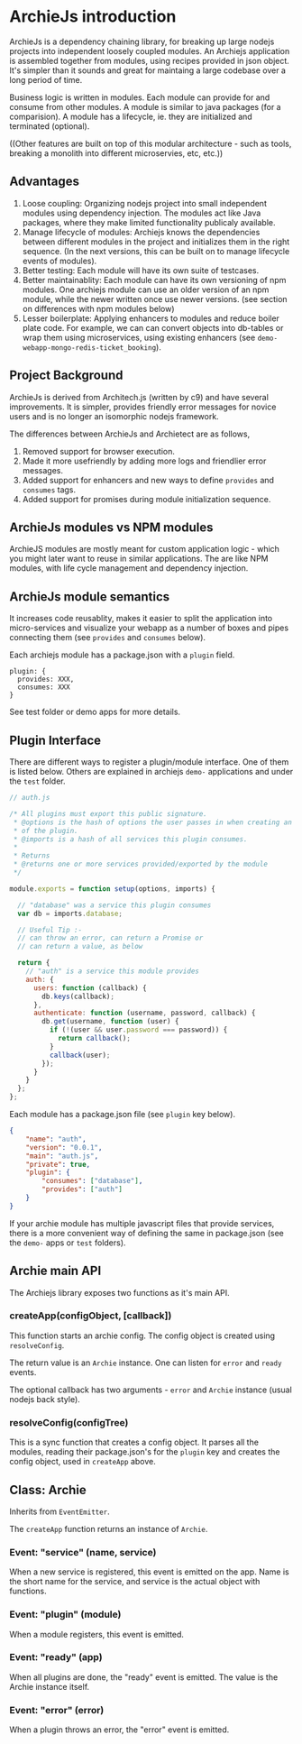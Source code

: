 # ArchieJs introduction

ArchieJs is a dependency chaining library, for breaking up large nodejs projects into independent loosely coupled modules. An Archiejs application is assembled together from modules, using recipes provided in json object. It's simpler than it sounds and great for maintaing a large codebase over a long period of time.

Business logic is written in modules. Each module can provide for and consume from other modules. A module is similar to java packages (for a comparision). A module has a lifecycle, ie. they are initialized and terminated (optional). 

((Other features are built on top of this modular architecture - such as tools, breaking a monolith into different microservies, etc, etc.))


## Advantages

1. Loose coupling: Organizing nodejs project into small independent modules using dependency
   injection. The modules act like Java packages, where they make limited functionality 
   publicaly available.
2. Manage lifecycle of modules: Archiejs knows the dependencies between different modules in 
   the project and initializes them in the right sequence. (In the next versions, this can be 
   built on to manage lifecycle events of modules).
3. Better testing: Each module will have its own suite of testcases.
4. Better maintainablity: Each module can have its own versioning of npm modules. One archiejs module
   can use an older version of an npm module, while the newer written once use newer versions.
   (see section on differences with npm modules below)
5. Lesser boilerplate: Applying enhancers to modules and reduce boiler plate code. For example,
   we can can convert objects into db-tables or wrap them using microservices,
   using existing enhancers (see `demo-webapp-mongo-redis-ticket_booking`).


## Project Background

ArchieJs is derived from Architech.js (written by c9) and have several improvements. It is simpler,
provides friendly error messages for novice users and is no longer an isomorphic nodejs framework. 

The differences between ArchieJs and Archietect are as follows,

1. Removed support for browser execution.
2. Made it more usefriendly by adding more logs and friendlier error messages.
3. Added support for enhancers and new ways to define `provides` and `consumes` tags.
4. Added support for promises during module initialization sequence. 


## ArchieJs modules vs NPM modules

ArchieJS modules are mostly meant for custom application logic - which
you might later want to reuse in similar applications. The are like NPM
modules, with life cycle management and dependency injection.

## ArchieJs module semantics

It increases code reusablity, makes it easier to split the application 
into micro-services and visualize your webapp as a number of boxes and pipes 
connecting them (see `provides` and `consumes` below).

Each archiejs module has a package.json with a `plugin` field.

```
plugin: {
  provides: XXX,
  consumes: XXX
}
```

See test folder or demo apps for more details.


## Plugin Interface

There are different ways to register a plugin/module interface. One of them is listed
below. Others are explained in archiejs `demo-` applications and under the `test` folder.

```js
// auth.js

/* All plugins must export this public signature.
 * @options is the hash of options the user passes in when creating an instance
 * of the plugin.
 * @imports is a hash of all services this plugin consumes.
 *
 * Returns
 * @returns one or more services provided/exported by the module
 */

module.exports = function setup(options, imports) {

  // "database" was a service this plugin consumes
  var db = imports.database;

  // Useful Tip :-
  // can throw an error, can return a Promise or
  // can return a value, as below

  return {
    // "auth" is a service this module provides
    auth: {
      users: function (callback) {
        db.keys(callback);
      },
      authenticate: function (username, password, callback) {
        db.get(username, function (user) {
          if (!(user && user.password === password)) {
            return callback();
          }
          callback(user);
        });
      }
    }
  };
};
```

Each module has a package.json file (see `plugin` key below).

```json
{
    "name": "auth",
    "version": "0.0.1",
    "main": "auth.js",
    "private": true,
    "plugin": {
        "consumes": ["database"],
        "provides": ["auth"]
    }
}
```

If your archie module has multiple javascript files that provide services, there 
is a more convenient way of defining the same in package.json (see the `demo-` apps 
or `test` folders).

## Archie main API

The Archiejs library exposes two functions as it's main API.

### createApp(configObject, [callback])

This function starts an archie config. The config object is created using `resolveConfig`.

The return value is an `Archie` instance. One can listen for `error` and `ready` events.

The optional callback has two arguments - `error` and `Archie` instance (usual nodejs
back style).

### resolveConfig(configTree)

This is a sync function that creates a config object. It parses all the modules, reading
their package.json's for the `plugin` key and creates the config object, used in `createApp`
above. 


## Class: Archie

Inherits from `EventEmitter`.

The `createApp` function returns an instance of `Archie`.

### Event: "service" (name, service)

When a new service is registered, this event is emitted on the app. 
Name is the short name for the service, and service is the actual object with functions.

### Event: "plugin" (module)

When a module registers, this event is emitted.

### Event: "ready" (app)

When all plugins are done, the "ready" event is emitted.  The value is the Archie instance itself.

### Event: "error" (error)

When a plugin throws an error, the "error" event is emitted.

